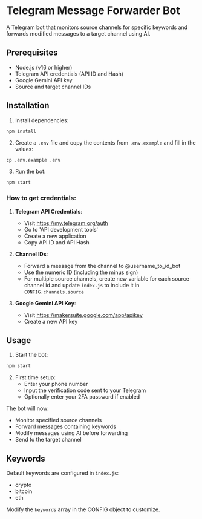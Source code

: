 # Telegram Message Forwarder Bot

A Telegram bot that monitors source channels for specific keywords and forwards modified messages to a target channel using AI.

## Prerequisites

- Node.js (v16 or higher)
- Telegram API credentials (API ID and Hash)
- Google Gemini API key
- Source and target channel IDs

## Installation

1. Install dependencies:

```bash
npm install
```

2. Create a `.env` file and copy the contents from `.env.example` and fill in the values:

```
cp .env.example .env
```

3. Run the bot:

```bash
npm start
```

### How to get credentials:

1. **Telegram API Credentials**:

   - Visit https://my.telegram.org/auth
   - Go to 'API development tools'
   - Create a new application
   - Copy API ID and API Hash

2. **Channel IDs**:

   - Forward a message from the channel to @username_to_id_bot
   - Use the numeric ID (including the minus sign)
   - For multiple source channels, create new variable for each source channel id and update `index.js` to include it in `CONFIG.channels.source`

3. **Google Gemini API Key**:
   - Visit https://makersuite.google.com/app/apikey
   - Create a new API key

## Usage

1. Start the bot:

```bash
npm start
```


2. First time setup:
   - Enter your phone number
   - Input the verification code sent to your Telegram
   - Optionally enter your 2FA password if enabled

The bot will now:
- Monitor specified source channels
- Forward messages containing keywords
- Modify messages using AI before forwarding
- Send to the target channel

## Keywords

Default keywords are configured in `index.js`:
- crypto
- bitcoin
- eth

Modify the `keywords` array in the CONFIG object to customize.

